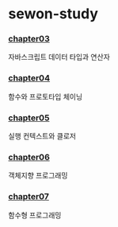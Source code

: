 # sewon-study

### <a href="https://github.com/InsideJavascriptStudy/sewon-study/tree/master/src/main/webapp/chapter03">chapter03</a>
자바스크립트 데이터 타입과 연산자

### <a href="https://github.com/InsideJavascriptStudy/sewon-study/tree/master/src/main/webapp/chapter04">chapter04</a>
함수와 프로토타입 체이닝

### <a href="https://github.com/InsideJavascriptStudy/sewon-study/tree/master/src/main/webapp/chapter05">chapter05</a>
실행 컨텍스트와 클로저

### <a href="https://github.com/InsideJavascriptStudy/sewon-study/tree/master/src/main/webapp/chapter06">chapter06</a>
객체지향 프로그래밍

### <a href="https://github.com/InsideJavascriptStudy/sewon-study/tree/master/src/main/webapp/chapter07">chapter07</a>
함수형 프로그래밍
